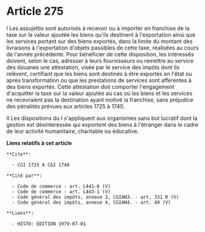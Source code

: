 # Article 275

I  Les assujettis sont autorisés à recevoir ou à importer en franchise de la taxe sur la valeur ajoutée les biens qu'ils
destinent à l'exportation ainsi que les services portant sur des biens exportés, dans la limite du montant des livraisons à
l'exportation d'objets passibles de cette taxe, réalisées au cours de l'année précédente. Pour bénéficier de cette
disposition, les intéressés doivent, selon le cas, adresser à leurs fournisseurs ou remettre au service des douanes une
attestation, visée par le service des impôts dont ils relèvent, certifiant que les biens sont destinés à être exportés en
l'état ou après transformation ou que les prestations de services sont afférentes à des biens exportés. Cette attestation
doit comporter l'engagement d'acquitter la taxe sur la valeur ajoutée au cas où les biens et les services ne recevraient pas
la destination ayant motivé la franchise, sans préjudice des pénalités prévues aux articles 1725 à 1740.

II  Les dispositions du I s'appliquent aux organismes sans but lucratif dont la gestion est désintéressée qui exportent des
biens à l'étranger dans le cadre de leur activité humanitaire, charitable ou éducative.

**Liens relatifs à cet article**

	**Cite**:

	  - CGI 1725 A CGI 1740

	**Cité par**:

	  - Code de commerce - art. L441-6 (V)
	  - Code de commerce - art. L443-1 (V)
	  - Code général des impôts, annexe 3, CGIAN3. - art. 331 R (V)
	  - Code général des impôts, annexe 4, CGIAN4. - art. 49 (V)

	**Liens**:

	  - HISTO: EDITION 1979-07-01
